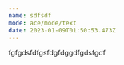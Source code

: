 ```yaml
---
name: sdfsdf
mode: ace/mode/text
date: 2023-01-09T01:50:53.473Z
---
```

fgfgdsfdfgsfdgfdggdfgdsfgdf
